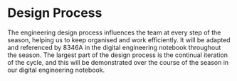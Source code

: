 # Design Process

The engineering design process influences the team at every step of the season, helping us to keep organised and work efficiently. It will be adapted and referenced by 8346A in the digital engineering notebook throughout the season. The largest part of the design process is the continual iteration of the cycle, and this will be demonstrated over the course of the season in our digital engineering notebook.
